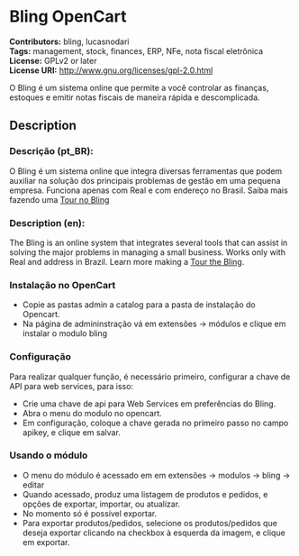 # Bling OpenCart #
**Contributors:** bling, lucasnodari  
**Tags:** management, stock, finances, ERP, NFe, nota fiscal eletrônica  
**License:** GPLv2 or later  
**License URI:** http://www.gnu.org/licenses/gpl-2.0.html  

O Bling é um sistema online que permite a você controlar as finanças, estoques e emitir notas fiscais de maneira rápida e descomplicada.

## Description ##

### Descrição (pt_BR): ###

O Bling é um sistema online que integra diversas ferramentas que podem auxiliar na solução dos principais problemas de gestão em uma pequena empresa.
Funciona apenas com Real e com endereço no Brasil.
Saiba mais fazendo uma [Tour no Bling](https://www.bling.com.br/tour/)

### Description (en): ###

The Bling is an online system that integrates several tools that can assist in solving the major problems in managing a small business.
Works only with Real and address in Brazil.
Learn more making a [Tour the Bling](https://www.bling.com.br/tour/).


### Instalação no OpenCart ###
* Copie as pastas admin a catalog para a pasta de instalação do Opencart.
* Na página de admininstração vá em extensões -> módulos e clique em instalar o modulo bling

### Configuração ###

Para realizar qualquer função, é necessário primeiro, configurar a chave de API para web services, para isso:
    
* Crie uma chave de api para Web Services em preferências do Bling.
* Abra o menu do modulo no opencart.
* Em configuração, coloque a chave gerada no primeiro passo no campo apikey, e clique em salvar.

### Usando o módulo ###

* O menu do módulo é acessado em em extensões -> modulos -> bling -> editar  
* Quando acessado, produz uma listagem de produtos e pedidos, e opções de exportar, importar, ou atualizar.
* No momento só é possivel exportar.  
* Para exportar produtos/pedidos, selecione os produtos/pedidos que deseja exportar clicando na checkbox à esquerda da imagem, e clique em exportar.  
